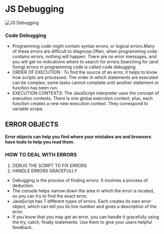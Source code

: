 # JS Debugging
![JS Debugging](https://miro.medium.com/max/1024/1*1Myc_L27F1nGuK5duCxjMw.jpeg)

### Code Debugging
- Programming code might contain syntax errors, or logical errors.Many of these errors are difficult to diagnose.Often, when programming code contains errors, nothing will happen. There are no error messages, and you will get no indications where to search for errors.Searching for (and fixing) errors in programming code is called code debugging.
- ORDER OF EXECUTION : To find the source of an error, it helps to know how scripts are processed. The order in which statements are executed can be complex; some tasks cannot complete until another statement or function has been run.
- EXECUTION CONTEXTS: The JavaScript interpreter uses the concept of execution contexts. There is  one global execution context; plus, each function creates a new new execution context. They correspond to variable scope. 
## ERROR OBJECTS 
#### Error objects can help you find where your mistakes are and browsers have tools to help you read them. 

### HOW TO DEAL WITH ERRORS
1. DEBUG THE SCRIPT TO FIX ERRORS
2. HANDLE ERRORS GRACEFULLY 

- Debugging is the process of finding errors. It involves a process of deduction. 
- The console helps narrow down the area in  which the error is located, so you can try to find the exact error. 
- JavaScript has 7 different types of errors. Each creates its own error object, which can tell you its line number and gives a description of the error. 
- If you know that you may get an error, you can handle it gracefully using the try, catch, finally statements. Use them to give your users helpful feedback. 